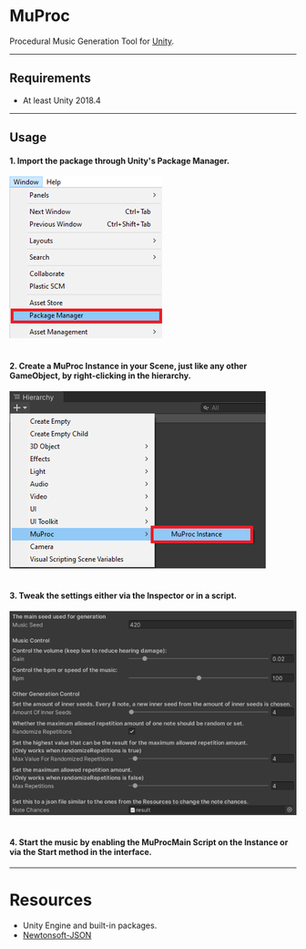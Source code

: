 ﻿# MuProc
Procedural Music Generation Tool for [Unity](https://unity.com/).

---

## Requirements

* At least Unity 2018.4

---

## Usage

#### 1. Import the package through Unity's Package Manager.
![Navigate to Windows/Package Manager in Unity to find the Unity Package Manager](/readme_resources/upm.png)
<br></br>
#### 2. Create a MuProc Instance in your Scene, just like any other GameObject, by right-clicking in the hierarchy.
![Create new MuProc Instance via the Hierarchy Context Menu](/readme_resources/new_instance.png)
<br></br>
#### 3. Tweak the settings either via the Inspector or in a script.
![Feature Overview in Unity Inspector](/readme_resources/feature_overview.png)
<br></br>
#### 4. Start the music by enabling the MuProcMain Script on the Instance or via the Start method in the interface.

---

# Resources

* Unity Engine and built-in packages.
* [Newtonsoft-JSON](https://www.newtonsoft.com/json)